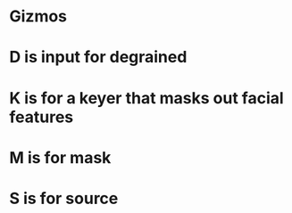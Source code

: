 # Gizmos
# D is input for degrained
# K is for a keyer that masks out facial features
# M is for mask
# S is for source

